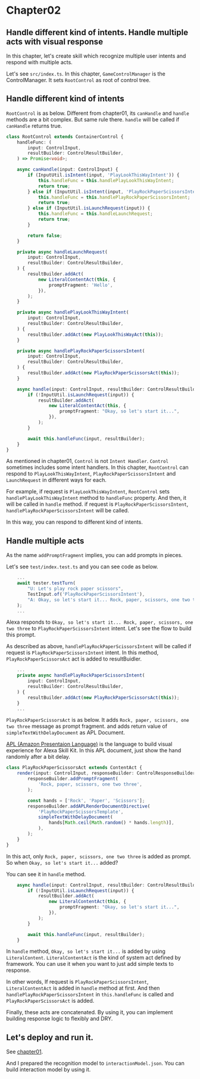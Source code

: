 # Chapter02

## Handle different kind of intents. Handle multiple acts with visual response

In this chapter, let's create skill which recognize multiple user intents and respond with multiple acts.

Let's see `src/index.ts`. In this chapter, `GameControlManager` is the ControlManager. It sets `RootControl` as root of control tree.

## Handle different kind of intents

`RootControl` is as below. Different from chapter01, its `canHandle` and `handle` methods are a bit complex. But same rule there. `handle` will be called if `canHandle` returns true.

```typescript
class RootControl extends ContainerControl {
    handleFunc: (
        input: ControlInput,
        resultBuilder: ControlResultBuilder,
    ) => Promise<void>;

    async canHandle(input: ControlInput) {
        if (InputUtil.isIntent(input, 'PlayLookThisWayIntent')) {
            this.handleFunc = this.handlePlayLookThisWayIntent;
            return true;
        } else if (InputUtil.isIntent(input, 'PlayRockPaperScissorsIntent')) {
            this.handleFunc = this.handlePlayRockPaperScissorsIntent;
            return true;
        } else if (InputUtil.isLaunchRequest(input)) {
            this.handleFunc = this.handleLaunchRequest;
            return true;
        }

        return false;
    }

    private async handleLaunchRequest(
        input: ControlInput,
        resultBuilder: ControlResultBuilder,
    ) {
        resultBuilder.addAct(
            new LiteralContentAct(this, {
                promptFragment: 'Hello',
            }),
        );
    }

    private async handlePlayLookThisWayIntent(
        input: ControlInput,
        resultBuilder: ControlResultBuilder,
    ) {
        resultBuilder.addAct(new PlayLookThisWayAct(this));
    }

    private async handlePlayRockPaperScissorsIntent(
        input: ControlInput,
        resultBuilder: ControlResultBuilder,
    ) {
        resultBuilder.addAct(new PlayRockPaperScissorsAct(this));
    }

    async handle(input: ControlInput, resultBuilder: ControlResultBuilder) {
        if (!InputUtil.isLaunchRequest(input)) {
            resultBuilder.addAct(
                new LiteralContentAct(this, {
                    promptFragment: "Okay, so let's start it...",
                }),
            );
        }

        await this.handleFunc(input, resultBuilder);
    }
}
```

As mentioned in chapter01, `Control` is not `Intent Handler`. `Control` sometimes includes some intent handlers. In this chapter, `RootControl` can respond to `PlayLookThisWayIntent`, `PlayRockPaperScissorsIntent` and `LaunchRequest` in different ways for each.

For example, if request is `PlayLookThisWayIntent`, `RootControl` sets `handlePlayLookThisWayIntent` method to `handleFunc` property. And then, it will be called in `handle` method. if request is `PlayRockPaperScissorsIntent`, `handlePlayRockPaperScissorsIntent` will be called.

In this way, you can respond to different kind of intents.

## Handle multiple acts

As the name `addPromptFragment` implies, you can add prompts in pieces.

Let's see `test/index.test.ts` and you can see code as below.

```typescript
    ...
    await tester.testTurn(
        "U: Let's play rock paper scissors",
        TestInput.of('PlayRockPaperScissorsIntent'),
        "A: Okay, so let's start it... Rock, paper, scissors, one two three",
    );
    ...
```

Alexa responds to `Okay, so let's start it... Rock, paper, scissors, one two three` to `PlayRockPaperScissorsIntent` intent. Let's see the flow to build this prompt.

As described as above, `handlePlayRockPaperScissorsIntent` will be called if request is `PlayRockPaperScissorsIntent` intent. In this method, `PlayRockPaperScissorsAct` act is added to resultBuidler.

```typescript
    ...
    private async handlePlayRockPaperScissorsIntent(
        input: ControlInput,
        resultBuilder: ControlResultBuilder,
    ) {
        resultBuilder.addAct(new PlayRockPaperScissorsAct(this));
    }
    ...
```

`PlayRockPaperScissorsAct` is as below. It adds `Rock, paper, scissors, one two three` message as prompt fragment. and adds return value of `simpleTextWithDelayDocument` as APL Document.

[APL (Amazon Presentaion Language)](https://developer.amazon.com/en-US/docs/alexa/alexa-presentation-language/understand-apl.html) is the language to build visual experience for Alexa Skill Kit. In this APL document, just show the hand randomly after a bit delay.

```typescript
class PlayRockPaperScissorsAct extends ContentAct {
    render(input: ControlInput, responseBuilder: ControlResponseBuilder) {
        responseBuilder.addPromptFragment(
            'Rock, paper, scissors, one two three',
        );

        const hands = ['Rock', 'Paper', 'Scissors'];
        responseBuilder.addAPLRenderDocumentDirective(
            'PlayRockPaperScissorsTemplate',
            simpleTextWithDelayDocument(
                hands[Math.ceil(Math.random() * hands.length)],
            ),
        );
    }
}
```

In this act, only `Rock, paper, scissors, one two three` is added as prompt. So when `Okay, so let's start it...` added?

You can see it in `handle` method.

``` typescript
    async handle(input: ControlInput, resultBuilder: ControlResultBuilder) {
        if (!InputUtil.isLaunchRequest(input)) {
            resultBuilder.addAct(
                new LiteralContentAct(this, {
                    promptFragment: "Okay, so let's start it...",
                }),
            );
        }

        await this.handleFunc(input, resultBuilder);
    }
```

In `handle` method, `Okay, so let's start it...` is added by using `LiteralContent`. `LiteralContentAct` is the kind of system act defined by framework. You can use it when you want to just add simple texts to response.

In other words, If request is `PlayRockPaperScissorsIntent`, `LiteralContentAct` is added in `handle` method at first. And then `handlePlayRockPaperScissorsIntent` in `this.handleFunc` is called and `PlayRockPaperScissorsAct` is added.

Finally, these acts are concatenated.
By using it, you can implement building response logic to flexibly and DRY.

## Let's deploy and run it.

See [chapter01](https://github.com/ysak-y/ask-sdk-controls-tutorial/tree/main/chapter01#lets-deploy-and-run-it).

And I prepared the recognition model to `interactionModel.json`. You can build interaction model by using it.
